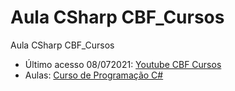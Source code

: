 # Aula CSharp CBF_Cursos
 Aula CSharp CBF_Cursos
 - Último acesso 08/072021: [Youtube CBF Cursos](https://www.youtube.com/c/cfbcursos)
 - Aulas: [Curso de Programação C#](https://www.youtube.com/watch?v=dVzJ3bx68FA&list=PLx4x_zx8csUglgKTmgfVFEhWWBQCasNGi&ab_channel=CFBCursos)
